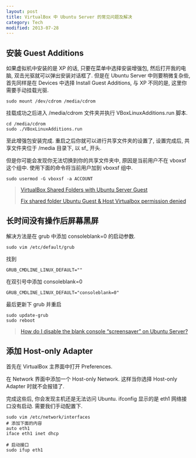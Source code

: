```yaml
---
layout: post
title: VirtualBox 中 Ubuntu Server 的常见问题及解决
category: Tech
modified: 2013-07-28
---
```

## 安装 Guest Additions

如果虚拟机中安装的是 XP 的话, 只要在菜单中选择安装增强包, 然后打开我的电脑, 双击光驱就可以弹出安装对话框了.
但是在 Ubuntu Server 中则要稍微复杂些, 首先同样是在 Devices 中选择 Install Guest Additions, 与 XP 不同的是, 这里你需要手动挂载光驱.

    sudo mount /dev/cdrom /media/cdrom

挂载成功之后进入 /media/cdrom 文件夹并执行 VBoxLinuxAdditions.run 脚本.

    cd /media/cdrom
    sudo ./VBoxLinuxAdditions.run

至此增强包安装完成. 重启之后你就可以进行共享文件夹的设置了, 设置完成后, 共享文件夹位于 /media 目录下, 以 sf_ 开头.

但是你可能会发现你无法切换到你的共享文件夹中, 原因是当前用户不在 vboxsf 这个组中. 使用下面的命令将当前用户加到 vboxsf 组中.

    sudo usermod -G vboxsf -a ACCOUNT

> [VirtualBox Shared Folders with Ubuntu Server Guest](http://ipggi.wordpress.com/2010/03/11/virtualbox-shared-folders-with-ubuntu-server-guest/)
> 
> [Fix shared folder Ubuntu Guest & Host Virtualbox permission denied](http://cisight.com/fix-shared-folder-ubuntu-guest-host-virtualbox-permission-denied/)

## 长时间没有操作后屏幕黑屏

解决方法是在 grub 中添加 consoleblank=0 的启动参数.

    sudo vim /etc/default/grub

找到

    GRUB_CMDLINE_LINUX_DEFAULT=""

在双引号中添加 consoleblank=0

    GRUB_CMDLINE_LINUX_DEFAULT="consoleblank=0"

最后更新下 grub 并重启

    sudo update-grub
    sudo reboot

> [How do I disable the blank console “screensaver” on Ubuntu Server?](http://askubuntu.com/questions/138918/how-do-i-disable-the-blank-console-screensaver-on-ubuntu-server)

## 添加 Host-only Adapter

首先在 VirtualBox 主界面中打开 Preferences.

在 Network 界面中添加一个 Host-only Network. 这样当你选择 Host-only Adapter 时就不会报错了.

完成这些后, 你会发现主机还是无法访问 Ubuntu. ifconfig 显示的是 eth1 网络接口没有启动. 需要我们手动配置下.

    sudo vim /etc/network/interfaces
    # 添加下面的内容
    auto eth1
    iface eth1 inet dhcp
    
    # 启动接口
    sudo ifup eth1
